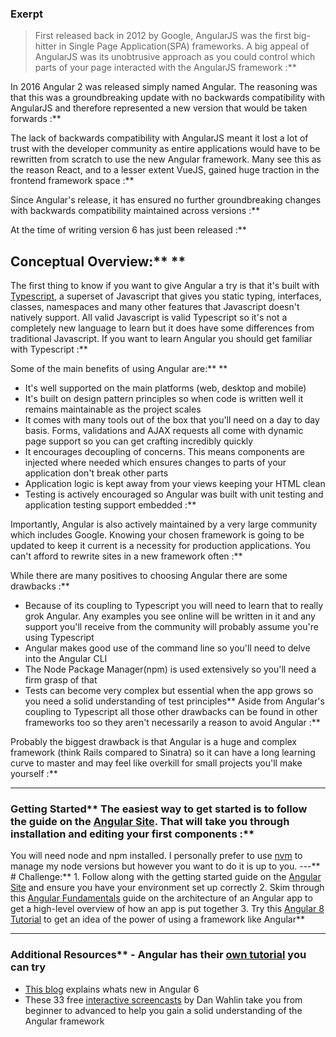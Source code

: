 ### Exerpt
>First released back in 2012 by Google, AngularJS was the first big-hitter in Single Page Application(SPA) frameworks. A big appeal of AngularJS was its unobtrusive approach as you could control which parts of your page interacted with the AngularJS framework :**

In 2016 Angular 2 was released simply named Angular. The reasoning was that this was a groundbreaking update with no backwards compatibility with AngularJS and therefore represented a new version that would be taken forwards :**

The lack of backwards compatibility with AngularJS meant it lost a lot of trust with the developer community as entire applications would have to be rewritten from scratch to use the new Angular framework. Many see this as the reason React, and to a lesser extent VueJS, gained huge traction in the frontend framework space :**

Since Angular's release, it has ensured no further groundbreaking changes with backwards compatibility maintained across versions :**

At the time of writing version 6 has just been released :**

## Conceptual Overview:** ** 
The first thing to know if you want to give Angular a try is that it's built with [Typescript](https://www.typescriptlang.org/), a superset of Javascript that gives you static typing, interfaces, classes, namespaces and many other features that Javascript doesn't natively support. All valid Javascript is valid Typescript so it's not a completely new language to learn but it does have some differences from traditional Javascript. If you want to learn Angular you should get familiar with Typescript :**

Some of the main benefits of using Angular are:** ** 
- It's well supported on the main platforms (web, desktop and mobile)
- It's built on design pattern principles so when code is written well it remains maintainable as the project scales
- It comes with many tools out of the box that you'll need on a day to day basis. Forms, validations and AJAX requests all come with dynamic page support so you can get crafting incredibly quickly
- It encourages decoupling of concerns. This means components are injected where needed which ensures changes to parts of your application don't break other parts
- Application logic is kept away from your views keeping your HTML clean
- Testing is actively encouraged so Angular was built with unit testing and application testing support embedded :**

Importantly, Angular is also actively maintained by a very large community which includes Google. Knowing your chosen framework is going to be updated to keep it current is a necessity for production applications. You can't afford to rewrite sites in a new framework often :**

While there are many positives to choosing Angular there are some drawbacks :**

- Because of its coupling to Typescript you will need to learn that to really grok Angular. Any examples you see online will be written in it and any support you'll receive from the community will probably assume you're using Typescript
- Angular makes good use of the command line so you'll need to delve into the Angular CLI
- The Node Package Manager(npm) is used extensively so you'll need a firm grasp of that
- Tests can become very complex but essential when the app grows so you need a solid understanding of test principles** Aside from Angular's coupling to Typescript all those other drawbacks can be found in other frameworks too so they aren't necessarily a reason to avoid Angular :**

Probably the biggest drawback is that Angular is a huge and complex framework (think Rails compared to Sinatra) so it can have a long learning curve to master and may feel like overkill for small projects you'll make yourself :**



---


### Getting Started** The easiest way to get started is to follow the guide on the [Angular Site](https://angular.io/guide/quickstart). That will take you through installation and editing your first components :**

You will need node and npm installed. I personally prefer to use [nvm](https://github.com/creationix/nvm) to manage my node versions but however you want to do it is up to you.
---** # Challenge:** 1. Follow along with the getting started guide on the [Angular Site](https://angular.io/guide/quickstart) and ensure you have your environment set up correctly
2. Skim through this [Angular Fundamentals](https://angular.io/guide/architecture) guide on the architecture of an Angular app to get a high-level overview of how an app is put together
3. Try this [Angular 8 Tutorial](https://coursetro.com/posts/code/174/Angular-8-Tutorial-&-Crash-Course) to get an idea of the power of using a framework like Angular** 

---


### Additional Resources** - Angular has their [own tutorial](https://angular.io/tutorial) you can try
- [This blog](https://www.telerik.com/blogs/whats-new-in-angular-6) explains whats new in Angular 6
- These 33 free [interactive screencasts](https://scrimba.com/g/gyourfirstangularapp) by Dan Wahlin take you from beginner to advanced to help you gain a solid understanding of the Angular framework

